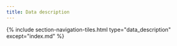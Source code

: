 ```yaml
---
title: Data description
---
```




{% include section-navigation-tiles.html type="data_description" except="index.md" %}

